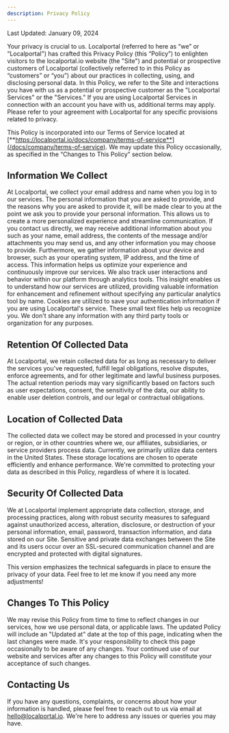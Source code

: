 ```yaml
---
description: Privacy Policy
---
```


Last Updated: January 09, 2024

Your privacy is crucial to us. Localportal (referred to here as “we” or “Localportal") has crafted this Privacy Policy (this “Policy”) to enlighten visitors to the localportal.io website (the "Site") and potential or prospective customers of Localportal (collectively referred to in this Policy as “customers” or “you”) about our practices in collecting, using, and disclosing personal data. In this Policy, we refer to the Site and interactions you have with us as a potential or prospective customer as the "Localportal Services" or the "Services." If you are using Localportal Services in connection with an account you have with us, additional terms may apply. Please refer to your agreement with Localportal for any specific provisions related to privacy.

This Policy is incorporated into our Terms of Service located at [**https://localportal.io/docs/company/terms-of-service**](/docs/company/terms-of-service). We may update this Policy occasionally, as specified in the “Changes to This Policy” section below.

## Information We Collect

At Localportal, we collect your email address and name when you log in to our services. The personal information that you are asked to provide, and the reasons why you are asked to provide it, will be made clear to you at the point we ask you to provide your personal information. This allows us to create a more personalized experience and streamline communication. If you contact us directly, we may receive additional information about you such as your name, email address, the contents of the message and/or attachments you may send us, and any other information you may choose to provide. Furthermore, we gather information about your device and browser, such as your operating system, IP address, and the time of access. This information helps us optimize your experience and continuously improve our services. We also track user interactions and behavior within our platform through analytics tools. This insight enables us to understand how our services are utilized, providing valuable information for enhancement and refinement without specifying any particular analytics tool by name. Cookies are utilized to save your authentication information if you are using Localportal's service. These small text files help us recognize you. We don't share any information with any third party tools or organization for any purposes.

## Retention Of Collected Data

At Localportal, we retain collected data for as long as necessary to deliver the services you've requested, fulfill legal obligations, resolve disputes, enforce agreements, and for other legitimate and lawful business purposes. The actual retention periods may vary significantly based on factors such as user expectations, consent, the sensitivity of the data, our ability to enable user deletion controls, and our legal or contractual obligations.

## Location of Collected Data
The collected data we collect may be stored and processed in your country or region, or in other countries where we, our affiliates, subsidiaries, or service providers process data. Currently, we primarily utilize data centers in the United States. These storage locations are chosen to operate efficiently and enhance performance. We're committed to protecting your data as described in this Policy, regardless of where it is located.

## Security Of Collected Data

We at Localportal implement appropriate data collection, storage, and processing practices, along with robust security measures to safeguard against unauthorized access, alteration, disclosure, or destruction of your personal information, email, password, transaction information, and data stored on our Site. Sensitive and private data exchanges between the Site and its users occur over an SSL-secured communication channel and are encrypted and protected with digital signatures.

This version emphasizes the technical safeguards in place to ensure the privacy of your data. Feel free to let me know if you need any more adjustments!

## Changes To This Policy

We may revise this Policy from time to time to reflect changes in our services, how we use personal data, or applicable laws. The updated Policy will include an "Updated at" date at the top of this page, indicating when the last changes were made. It's your responsibility to check this page occasionally to be aware of any changes. Your continued use of our website and services after any changes to this Policy will constitute your acceptance of such changes.

## Contacting Us

If you have any questions, complaints, or concerns about how your information is handled, please feel free to reach out to us via email at hello@localportal.io. We're here to address any issues or queries you may have.
